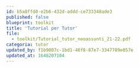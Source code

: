 ```yaml
---
id: b5a8ffd0-e2b6-432d-addd-ce733348ade3
published: false
blueprint: toolkit
title: 'Tutorial per Tutor'
file:
  - toolkit/Tutorial_tutor_neoassunti_21-22.pdf
categoria: tutor
updated_by: f1b9007c-1bd1-46f8-87e7-3347789e057e
updated_at: 1648207104
---
```

